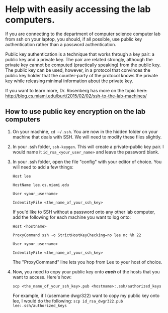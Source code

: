 # Help with easily accessing the lab computers.

If you are connecting to the department of computer science computer lab from ssh on your laptop, you should, if all possible, use public key authentication rather than a password authentication.

Public key authentication is a technique that works through a key pair: a public key and a private key. The pair are related strongly, although the private key cannot be computed (practically speaking) from the public key. The public key can be used, however, in a protocol that convinces the public key holder that the counter-party of the protocol knows the private key while releasing minimal information about the private key.

If you want to learn more, Dr. Rosenberg has more on the topic here: http://blog.cs.miami.edu/burt/2015/02/02/ssh-to-the-lab-machines/


## How to use public key encryption on the lab computers

1. On your machine, `cd ~/.ssh`. You are now in the hidden folder on your machine that deals with SSH. We will need to modify these files slightly.
2. In your .ssh folder, `ssh-keygen`. This will create a private-public key pair. I would name it `id_rsa_<your_user_name>` and leave the password blank.
3. In your .ssh folder, open the file "config" with your editor of choice. You will need to add a few things:

    ```
    Host lee

    HostName lee.cs.miami.edu

    User <your_username>

    IndentityFile <the_name_of_your_ssh_key>
    ```

    If you'd like to SSH without a password onto any other lab computer, add the following for each machine you want to log onto:

    ```
    Host <hostname>

    ProxyCommand ssh -o StrictHostKeyChecking=no lee nc %h 22

    User <your_username>

    IndentityFile <the_name_of_your_ssh_key>
    ```

    The "ProxyCommand" line lets you hop from Lee to your host of choice.

4. Now, you need to copy your public key onto **_each_** of the hosts that you want to access. Here's how:

    ```
    scp <the_name_of_your_ssh_key>.pub <hostname>:.ssh/authorized_keys
    ```

    For example, if I (username dwgr322) want to copy my public key onto lee, I would do the following: `scp id_rsa_dwgr322.pub lee:.ssh/authorized_keys`
